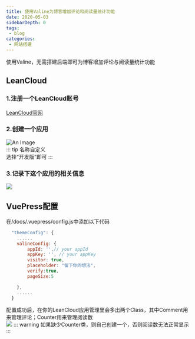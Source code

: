 ```yaml
---
title: 使用Valine为博客增加评论和阅读量统计功能
date: 2020-05-03
sidebarDepth: 0
tags:
 - blog
categories: 
 - 网站搭建
---
```


使用Valine，无需搭建后端即可为博客增加评论与阅读量统计功能
<!-- more -->

## LeanCloud
### 1.注册一个LeanCloud账号
[LeanCloud官网](https://www.leancloud.cn/)
### 2.创建一个应用
![An Image](https://i.loli.net/2020/05/03/ivPGl6fJqQ9RneX.jpg)  
::: tip
名称自定义  
选择“开发版”即可
:::
### 3.记录下这个应用的相关信息
![](https://i.loli.net/2020/05/03/vdmwf6toGhWLUgH.jpg)

## VuePress配置
在/docs/.vuepress/config.js中添加以下代码
``` js
  "themeConfig": {
    ......
    valineConfig: {
        appId: '',// your appId
        appKey: '', // your appKey
        visitor: true,
        placeholder: "留下你的想法",
        verify:true,
        pageSize:5

    },
    ......
  }
```
配置成功后，在你的LeanCloud应用管理里会多出两个Class，其中Comment用来管理评论；Counter用来管理阅读数  
![](https://i.loli.net/2020/05/03/2bqneMg7vSV4iNA.jpg)
::: warning
如果缺少Counter类，则自己创建一个，否则阅读数无法正常显示
:::